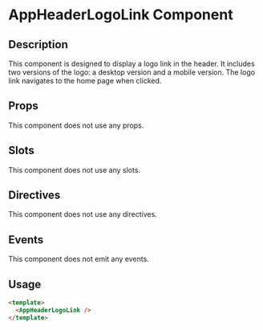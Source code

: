 # AppHeaderLogoLink Component

## Description

This component is designed to display a logo link in the header.
It includes two versions of the logo: a desktop version and a mobile version.
The logo link navigates to the home page when clicked.

## Props

This component does not use any props.

## Slots

This component does not use any slots.

## Directives

This component does not use any directives.

## Events

This component does not emit any events.

## Usage

```html
<template>
  <AppHeaderLogoLink />
</template>
```
